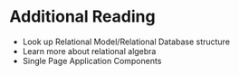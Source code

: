 # Additional Reading

- Look up Relational Model/Relational Database structure
- Learn more about relational algebra
- Single Page Application Components

